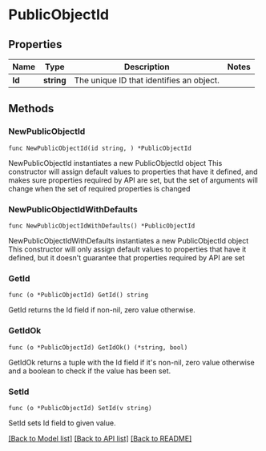 # PublicObjectId

## Properties

Name | Type | Description | Notes
------------ | ------------- | ------------- | -------------
**Id** | **string** | The unique ID that identifies an object. | 

## Methods

### NewPublicObjectId

`func NewPublicObjectId(id string, ) *PublicObjectId`

NewPublicObjectId instantiates a new PublicObjectId object
This constructor will assign default values to properties that have it defined,
and makes sure properties required by API are set, but the set of arguments
will change when the set of required properties is changed

### NewPublicObjectIdWithDefaults

`func NewPublicObjectIdWithDefaults() *PublicObjectId`

NewPublicObjectIdWithDefaults instantiates a new PublicObjectId object
This constructor will only assign default values to properties that have it defined,
but it doesn't guarantee that properties required by API are set

### GetId

`func (o *PublicObjectId) GetId() string`

GetId returns the Id field if non-nil, zero value otherwise.

### GetIdOk

`func (o *PublicObjectId) GetIdOk() (*string, bool)`

GetIdOk returns a tuple with the Id field if it's non-nil, zero value otherwise
and a boolean to check if the value has been set.

### SetId

`func (o *PublicObjectId) SetId(v string)`

SetId sets Id field to given value.



[[Back to Model list]](../README.md#documentation-for-models) [[Back to API list]](../README.md#documentation-for-api-endpoints) [[Back to README]](../README.md)


